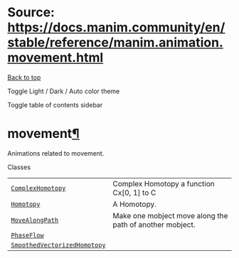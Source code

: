 # Source: https://docs.manim.community/en/stable/reference/manim.animation.movement.html

[Back to top](#)

Toggle Light / Dark / Auto color theme

Toggle table of contents sidebar

movement[¶](#module-manim.animation.movement "Link to this heading")
====================================================================

Animations related to movement.

Classes

|  |  |
| --- | --- |
| [`ComplexHomotopy`](manim.animation.movement.ComplexHomotopy.html#manim.animation.movement.ComplexHomotopy "manim.animation.movement.ComplexHomotopy") | Complex Homotopy a function Cx[0, 1] to C |
| [`Homotopy`](manim.animation.movement.Homotopy.html#manim.animation.movement.Homotopy "manim.animation.movement.Homotopy") | A Homotopy. |
| [`MoveAlongPath`](manim.animation.movement.MoveAlongPath.html#manim.animation.movement.MoveAlongPath "manim.animation.movement.MoveAlongPath") | Make one mobject move along the path of another mobject. |
| [`PhaseFlow`](manim.animation.movement.PhaseFlow.html#manim.animation.movement.PhaseFlow "manim.animation.movement.PhaseFlow") |  |
| [`SmoothedVectorizedHomotopy`](manim.animation.movement.SmoothedVectorizedHomotopy.html#manim.animation.movement.SmoothedVectorizedHomotopy "manim.animation.movement.SmoothedVectorizedHomotopy") |  |